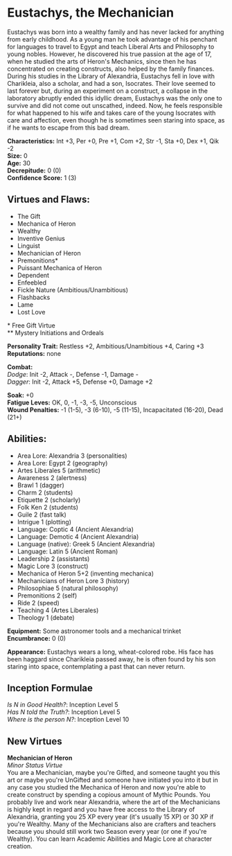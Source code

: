 # Eustachys, the Mechanician

Eustachys was born into a wealthy family and has never lacked for anything from early childhood. As a young man he took advantage of his penchant for languages ​​to travel to Egypt and teach Liberal Arts and Philosophy to young nobles. However, he discovered his true passion at the age of 17, when he studied the arts of Heron's Mechanics, since then he has concentrated on creating constructs, also helped by the family finances. During his studies in the Library of Alexandria, Eustachys fell in love with Charikleia, also a scholar, and had a son, Isocrates. Their love seemed to last forever but, during an experiment on a construct, a collapse in the laboratory abruptly ended this idyllic dream, Eustachys was the only one to survive and did not come out unscathed, indeed. Now, he feels responsible for what happened to his wife and takes care of the young Isocrates with care and affection, even though he is sometimes seen staring into space, as if he wants to escape from this bad dream.

**Characteristics:** Int +3, Per +0, Pre +1, Com +2, Str -1, Sta +0, Dex +1, Qik -2  
**Size:** 0  
**Age:** 30  
**Decrepitude:** 0 (0)  
**Confidence Score:** 1 (3)

## Virtues and Flaws:

- The Gift
- Mechanica of Heron
- Wealthy
- Inventive Genius
- Linguist
- Mechanician of Heron
- Premonitions*
- Puissant Mechanica of Heron
- Dependent
- Enfeebled
- Fickle Nature (Ambitious/Unambitious)
- Flashbacks
- Lame
- Lost Love

\* Free Gift Virtue  
** Mystery Initiations and Ordeals

**Personality Trait:** Restless +2, Ambitious/Unambitious +4, Caring +3  
**Reputations:** none

**Combat:**  
*Dodge*: Init -2, Attack -, Defense -1, Damage -   
*Dagger*: Init -2, Attack +5, Defense +0, Damage +2

**Soak:** +0  
**Fatigue Leves:** OK, 0, -1, -3, -5, Unconscious  
**Wound Penalties:** -1 (1-5), -3 (6-10), -5 (11-15), Incapacitated (16-20), Dead (21+)

## Abilities:

+ Area Lore: Alexandria 3 (personalities)
+ Area Lore: Egypt 2 (geography)
+ Artes Liberales 5 (arithmetic)
+ Awareness 2 (alertness)
+ Brawl 1 (dagger)
+ Charm 2 (students)
+ Etiquette 2 (scholarly)
+ Folk Ken 2 (students)
+ Guile 2 (fast talk)
+ Intrigue 1 (plotting)
+ Language: Coptic 4 (Ancient Alexandria)
+ Language: Demotic 4 (Ancient Alexandria)
+ Language (native): Greek 5 (Ancient Alexandria)
+ Language: Latin 5 (Ancient Roman)
+ Leadership 2 (assistants)
+ Magic Lore 3 (construct)
+ Mechanica of Heron 5+2 (inventing mechanica)
+ Mechanicians of Heron Lore 3 (history)
+ Philosophiae 5 (natural philosophy)
+ Premonitions 2 (self)
+ Ride 2 (speed)
+ Teaching 4 (Artes Liberales)
+ Theology 1 (debate)

**Equipment:** Some astronomer tools and a mechanical trinket  
**Encumbrance:** 0 (0)

**Appearance:** Eustachys wears a long, wheat-colored robe. His face has been haggard since Charikleia passed away, he is often found by his son staring into space, contemplating a past that can never return.

## Inception Formulae

*Is N in Good Health?*: Inception Level 5  
*Has N told the Truth?*: Inception Level 5  
*Where is the person N?*: Inception Level 10  

## New Virtues

**Mechanician of Heron**  
*Minor Status Virtue*  
You are a Mechanician, maybe you're Gifted, and someone taught you this art or maybe you're UnGifted and someone have initiated you into it but in any case you studied the Mechanica of Heron and now you're able to create construct by spending a copious amount of Mythic Pounds. You probably live and work near Alexandria, where the art of the Mechanicians is highly kept in regard and you have free access to the Library of Alexandria, granting you 25 XP every year (it's usually 15 XP) or 30 XP if you're Wealthy. Many of the Mechanicians also are crafters and teachers because you should still work two Season every year (or one if you're Wealthy). You can learn Academic Abilities and Magic Lore at character creation.
